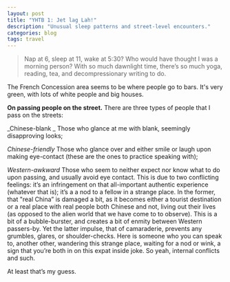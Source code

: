 ```yaml
---
layout: post
title: "YHTB 1: Jet lag Lah!"
description: "Unusual sleep patterns and street-level encounters."
categories: blog
tags: travel
---
```


> Nap at 6, sleep at 11, wake at 5:30? Who would have thought I was a morning person? With so much dawnlight time, there’s so much yoga, reading, tea, and decompressionary writing to do.

The French Concession area seems to be where people go to bars. It's very green, with lots of white people and big houses. 

__On passing people on the street.__
There are three types of people that I pass on the streets: 

_Chinese-blank _
Those who glance at me with blank, seemingly disapproving looks; 

_Chinese-friendly_
Those who glance over and either smile or laugh upon making eye-contact (these are the ones to practice speaking with); 

_Western-awkward_
Those who seem to neither expect nor know what to do upon passing, and usually avoid eye contact. This is due to two conflicting feelings: it’s an infringement on that all-important authentic experience (whatever that is); it’s a a nod to a fellow in a strange place. In the former, that "real China” is damaged a bit, as it becomes either a tourist destination or a real place with real people both Chinese and not, living out their lives (as opposed to the alien world that we have come to  to observe). This is a bit of a bubble-burster, and creates a bit of enmity between Western passers-by. Yet the latter impulse, that of camaraderie, prevents any grumbles, glares, or shoulder-checks. Here is someone who you can speak to, another other, wandering this strange place, waiting for a nod or wink, a sign that you’re both in on this expat inside joke. So yeah, internal conflicts and such.

At least that’s my guess.